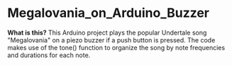 # Megalovania_on_Arduino_Buzzer

**What is this?** This Arduino project plays the popular Undertale song "Megalovania" on a piezo buzzer if a push button is pressed. The code makes use of the tone() function to organize the song by note frequencies and durations for each note. 

